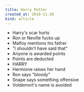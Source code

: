 ```yaml
---
title: Harry Potter
created_at: 2018-11-20
kind: article
---
```

- Harry's scar hurts
- Ron or Neville fucks up
- Malfoy mentions his father
- "I shouldn't have said that"
- Anyone is awarded points
- Points are deducted
- HARRY
- Hermione raises her hand
- Ron says "bloody"
- Snape says something offensive
- Voldemort's name is avoided
